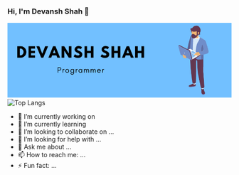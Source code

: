 ### Hi, I'm Devansh Shah 👋
![Intro](img.png)
![Top Langs](https://github-readme-stats.vercel.app/api/top-langs/?username=devansh2805&theme=tokyonight&show_icons=true&layout=compact)

- 🔭 I’m currently working on 
- 🌱 I’m currently learning 
- 👯 I’m looking to collaborate on ...
- 🤔 I’m looking for help with ...
- 💬 Ask me about ...
- 📫 How to reach me: ...
- ⚡ Fun fact: ...

